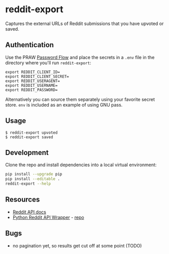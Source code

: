 # reddit-export

Captures the external URLs of Reddit submissions that you have upvoted or saved.

## Authentication

Use the PRAW [Password Flow](https://praw.readthedocs.io/en/latest/getting_started/authentication.html) and place the secrets in a `.env` file in the directory where you'll run `reddit-export`:

```
export REDDIT_CLIENT_ID=
export REDDIT_CLIENT_SECRET=
export REDDIT_USERAGENT=
export REDDIT_USERNAME=
export REDDIT_PASSWORD=
```

Alternatively you can source them separately using your favorite secret store. `env`
is included as an example of using GNU pass.

## Usage

```
$ reddit-export upvoted
$ reddit-export saved
```

## Development

Clone the repo and install dependencies into a local virtual environment:

```bash
pip install --upgrade pip
pip install --editable .
reddit-export --help
```

## Resources

* [Reddit API docs](https://old.reddit.com/dev/api)
* [Python Reddit API Wrapper](https://praw.readthedocs.io/en/latest/index.html) - [repo](https://github.com/praw-dev/praw)

## Bugs

* no pagination yet, so results get cut off at some point (TODO)